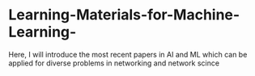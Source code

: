 # Learning-Materials-for-Machine-Learning-

Here, I will introduce the most recent papers in AI and ML which can be applied for diverse problems in networking and network scince 
